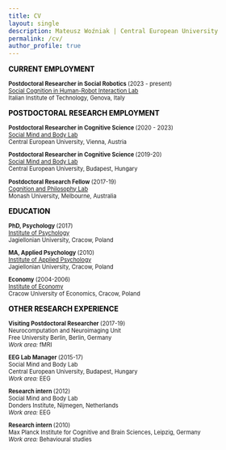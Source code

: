 ```yaml
---
title: CV
layout: single
description: Mateusz Woźniak | Central European University
permalink: /cv/
author_profile: true
---
```


<p><strong><span style="color: #000000;">CURRENT EMPLOYMENT</span></strong></p>

<p style="font-size: 80%;"><strong> Postdoctoral Researcher in Social Robotics </strong>(2023 - present) <br/>
<a href="https://www.iit.it/web/social-cognition-in-human-robot-interaction" target="_blank">Social Cognition in Human-Robot Interaction Lab</a> <br/>
Italian Institute of Technology, Genova, Italy<br/></p>
  
<p><strong><span style="color: #000000;">POSTDOCTORAL RESEARCH EMPLOYMENT</span></strong></p>

<p style="font-size: 80%;"><strong> Postdoctoral Researcher in Cognitive Science </strong>(2020 - 2023) <br/>
<a href="https://socialmind.ceu.edu/somby" target="_blank">Social Mind and Body Lab</a> <br/>
Central European University, Vienna, Austria<br/></p>

<p style="font-size: 80%;"><strong> Postdoctoral Researcher in Cognitive Science </strong>(2019-20) <br/>
<a href="https://socialmind.ceu.edu/somby" target="_blank">Social Mind and Body Lab</a> <br/>
Central European University, Budapest, Hungary<br/></p>

<p style="font-size: 80%;"><strong> Postdoctoral Research Fellow </strong>(2017-19) <br/>
<a href="https://www.monash.edu/arts/cognition-and-philosophy-lab" target="_blank">Cognition and Philosophy Lab</a> <br/>
Monash University, Melbourne, Australia <br/></p>

  
<p><strong><span style="color: #000000;">EDUCATION </span></strong></p>

<p style="font-size: 80%;"><strong>PhD, Psychology </strong>(2017)<br />
<a href="https://psychologia.uj.edu.pl/en_GB/start" target="_blank">Institute of Psychology</a><br />
Jagiellonian University, Cracow, Poland<br /></p>

<p style="font-size: 80%;"><strong>MA, Applied Psychology </strong>(2010)<br />
<a href="https://ips.uj.edu.pl/en_GB/start-en" target="_blank">Institute of Applied Psychology</a><br />
Jagiellonian University, Cracow, Poland<br /></p>

<p style="font-size: 80%;"><strong>Economy </strong>(2004-2006)<br />
<a href="https://uek.krakow.pl/en/" target="_blank">Institute of Economy</a><br />
Cracow University of Economics, Cracow, Poland<br /></p>


<p><strong><span style="color: #000000;">OTHER RESEARCH EXPERIENCE</span></strong></p>

<p style="font-size: 80%;"><strong>Visiting Postdoctoral Researcher </strong>(2017-19)<br />
Neurocomputation and Neuroimaging Unit <br/>
Free University Berlin, Berlin, Germany<br/>
<em>Work area: </em>fMRI<br /></p>

<p style="font-size: 80%;"><strong>EEG Lab Manager </strong>(2015-17)<br />
Social Mind and Body Lab <br/>
Central European University, Budapest, Hungary<br/>
<em>Work area: </em>EEG<br /></p>

<p style="font-size: 80%;"><strong>Research intern </strong>(2012)<br />
Social Mind and Body Lab <br/>
Donders Institute, Nijmegen, Netherlands<br/>
<em>Work area: </em>EEG<br /></p>

<p style="font-size: 80%;"><strong>Research intern </strong>(2010)<br />
Max Planck Institute for Cognitive and Brain Sciences, Leipzig, Germany<br/>
<em>Work area: </em>Behavioural studies<br /></p>

  
